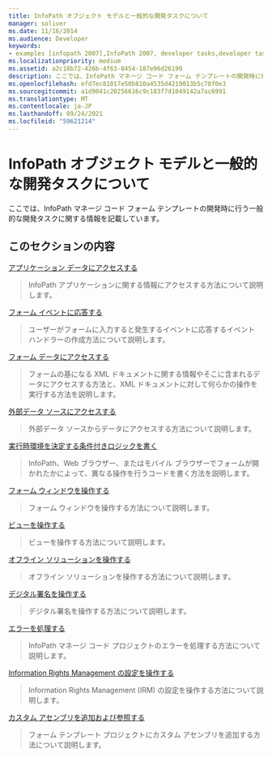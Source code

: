 ```yaml
---
title: InfoPath オブジェクト モデルと一般的な開発タスクについて
manager: soliver
ms.date: 11/16/2014
ms.audience: Developer
keywords:
- examples [infopath 2007],InfoPath 2007, developer tasks,developer tasks [InfoPath 2007],InfoPath 2007, object models,object models [InfoPath 2007]
ms.localizationpriority: medium
ms.assetid: a2c18b72-426b-4f63-8454-187e96d26199
description: ここでは、InfoPath マネージ コード フォーム テンプレートの開発時に行う一般的な開発タスクに関する情報を記載しています。
ms.openlocfilehash: efd7ec81017e50b810a4535d4219013b5c78f0e3
ms.sourcegitcommit: a1d9041c20256616c9c183f7d1049142a7ac6991
ms.translationtype: MT
ms.contentlocale: ja-JP
ms.lasthandoff: 09/24/2021
ms.locfileid: "59621214"
---
```

# <a name="understanding-the-infopath-object-model-and-common-developer-tasks"></a>InfoPath オブジェクト モデルと一般的な開発タスクについて

ここでは、InfoPath マネージ コード フォーム テンプレートの開発時に行う一般的な開発タスクに関する情報を記載しています。
  
## <a name="in-this-section"></a>このセクションの内容

[アプリケーション データにアクセスする](how-to-access-application-data.md)
  
> InfoPath アプリケーションに関する情報にアクセスする方法について説明します。
    
[フォーム イベントに応答する](how-to-respond-to-form-events.md)
  
> ユーザーがフォームに入力すると発生するイベントに応答するイベント ハンドラーの作成方法について説明します。
    
[フォーム データにアクセスする](how-to-access-form-data.md)
  
> フォームの基になる XML ドキュメントに関する情報やそこに含まれるデータにアクセスする方法と、XML ドキュメントに対して何らかの操作を実行する方法を説明します。
    
[外部データ ソースにアクセスする](how-to-access-external-data-sources.md)
  
> 外部データ ソースからデータにアクセスする方法について説明します。
    
[実行時環境を決定する条件付きロジックを書く](how-to-write-conditional-logic-that-determines-the-run-time-environment.md)
  
> InfoPath、Web ブラウザー、またはモバイル ブラウザーでフォームが開かれたかによって、異なる操作を行うコードを書く方法を説明します。
    
[フォーム ウィンドウを操作する](how-to-work-with-form-windows.md)
  
> フォーム ウィンドウを操作する方法について説明します。
    
[ビューを操作する](how-to-work-with-views.md)
  
> ビューを操作する方法について説明します。
    
[オフライン ソリューションを操作する](how-to-work-with-offline-solutions.md)
  
> オフライン ソリューションを操作する方法について説明します。
    
[デジタル署名を操作する](how-to-work-with-digital-signatures.md)
  
> デジタル署名を操作する方法について説明します。
    
[エラーを処理する](how-to-handle-errors.md)
  
> InfoPath マネージ コード プロジェクトのエラーを処理する方法について説明します。
    
[Information Rights Management の設定を操作する](how-to-work-with-information-rights-management-settings.md)
  
> Information Rights Management (IRM) の設定を操作する方法について説明します。
    
[カスタム アセンブリを追加および参照する](how-to-add-and-reference-custom-assemblies.md)
  
> フォーム テンプレート プロジェクトにカスタム アセンブリを追加する方法について説明します。
    

